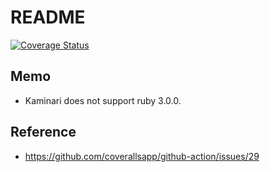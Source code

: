 # README

[![Coverage Status](https://coveralls.io/repos/github/daijiromaeyama/awesome_events/badge.svg)](https://coveralls.io/github/daijiromaeyama/awesome_events)

## Memo
- Kaminari does not support ruby 3.0.0.

## Reference
- https://github.com/coverallsapp/github-action/issues/29
